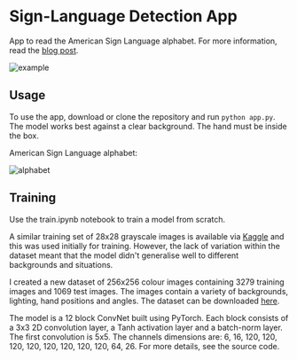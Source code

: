 # Sign-Language Detection App

App to read the American Sign Language alphabet. For more information, read the [blog post](https://theoclark.co.uk/posts/sign-language).

![example](https://github.com/theoclark/sign_language/blob/main/example.gif)

## Usage

To use the app, download or clone the repository and run ```python app.py```. The model works best against a clear background. The hand must be inside the box.

American Sign Language alphabet:

![alphabet](https://github.com/theoclark/sign_language/blob/main/Symbols.png)

## Training

Use the train.ipynb notebook to train a model from scratch.

A similar training set of 28x28 grayscale images is available via [Kaggle](https://www.kaggle.com/datasets/datamunge/sign-language-mnist) and this was used initially for training. However, the lack of variation within the dataset meant that the model didn't generalise well to different backgrounds and situations.

I created a new dataset of 256x256 colour images containing 3279 training images and 1069 test images. The images contain a variety of backgrounds, lighting, hand positions and angles. The dataset can be downloaded [here](https://drive.google.com/file/d/1I35bpJ4ck3nDT1SzEs-6DqmJR7CtcA3Q/view?usp=sharing).

The model is a 12 block ConvNet built using PyTorch. Each block consists of a 3x3 2D convolution layer, a Tanh activation layer and a batch-norm layer. The first convolution is 5x5. The channels dimensions are: 6, 16, 120, 120, 120, 120, 120, 120, 120, 120, 64, 26. For more details, see the source code.
